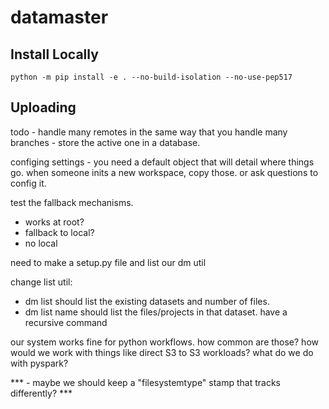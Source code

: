 # datamaster

Install Locally
---------------

`python -m pip install -e . --no-build-isolation --no-use-pep517`

Uploading
---------

todo - 
handle many remotes in the same way that you handle many branches - store the active one in a database.

configing settings - you need a default object that will detail where things go. when someone inits a new
workspace, copy those. or ask questions to config it.

test the fallback mechanisms.
- works at root?
- fallback to local?
- no local


need to make a setup.py file and list our dm util

change list util:
- dm list should list the existing datasets and number of files.
- dm list name should list the files/projects in that dataset. have a recursive command

our system works fine for python workflows. how common are those? how would we work with things like direct S3 to S3 workloads?
what do we do with pyspark?

*** - maybe we should keep a "filesystemtype" stamp that tracks differently? ***
